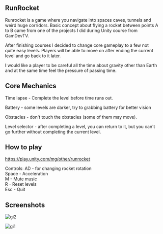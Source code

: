 ## RunRocket

Runrocket is a game where you navigate into spaces caves, tunnels and weird huge corridors.
Basic concept about flying a rocket between points A to B came from one of the projects I did during Unity course from GamDevTV.

After finishing courses I decided to change core gameplay to a few not quite easy levels. Players will be able to move on after ending the current level and go back to it later.

I would like a player to be careful all the time about gravity other than Earth and at the same time feel the pressure of passing time.

## Core Mechanics

Time lapse - Complete the level before time runs out.

Battery - some levels are darker, try to grabbing battery for better vision

Obstacles - don't touch the obstacles (some of them may move).

Level selector - after completing a level, you can return to it, but you can't go further without completing the current level.

## How to play

https://play.unity.com/mg/other/runrocket

Controls: AD - for changing rocket rotation  
Space - Acceleration  
M - Mute music  
R - Reset levels  
Esc - Quit   

## Screenshots

![gi2](https://user-images.githubusercontent.com/106316118/193577553-1b33be3d-3f10-4fc7-bcf8-08f3914ec1eb.png)


![gi1](https://user-images.githubusercontent.com/106316118/193577868-efeb07c5-3fb6-4bd5-be9e-02ff30ceaf34.png)

